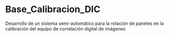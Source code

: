 # Base_Calibracion_DIC
Desarrollo de un sistema semi-automático para la rotación de paneles en la calibración del equipo de correlación digital de imágenes
